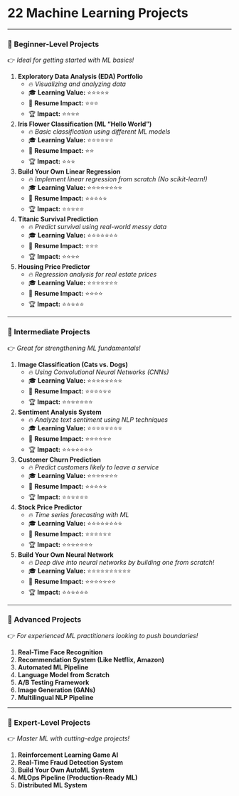 # 22 Machine Learning Projects

---

### **📂 Beginner-Level Projects**

👉 *Ideal for getting started with ML basics!*

1. **Exploratory Data Analysis (EDA) Portfolio**
    - 🔥 *Visualizing and analyzing data*
    - 🎓 **Learning Value:** ⭐⭐⭐⭐⭐
    - 💼 **Resume Impact:** ⭐⭐⭐
    - 🏆 **Impact:** ⭐⭐⭐⭐
2. **Iris Flower Classification (ML “Hello World”)**
    - 🔥 *Basic classification using different ML models*
    - 🎓 **Learning Value:** ⭐⭐⭐⭐⭐⭐
    - 💼 **Resume Impact:** ⭐⭐
    - 🏆 **Impact:** ⭐⭐⭐
3. **Build Your Own Linear Regression**
    - 🔥 *Implement linear regression from scratch (No scikit-learn!)*
    - 🎓 **Learning Value:** ⭐⭐⭐⭐⭐⭐⭐⭐
    - 💼 **Resume Impact:** ⭐⭐⭐⭐⭐
    - 🏆 **Impact:** ⭐⭐⭐⭐⭐
4. **Titanic Survival Prediction**
    - 🔥 *Predict survival using real-world messy data*
    - 🎓 **Learning Value:** ⭐⭐⭐⭐⭐⭐⭐
    - 💼 **Resume Impact:** ⭐⭐⭐
    - 🏆 **Impact:** ⭐⭐⭐⭐
5. **Housing Price Predictor**
    - 🔥 *Regression analysis for real estate prices*
    - 🎓 **Learning Value:** ⭐⭐⭐⭐⭐⭐⭐
    - 💼 **Resume Impact:** ⭐⭐⭐⭐
    - 🏆 **Impact:** ⭐⭐⭐⭐⭐

---

### **📂 Intermediate Projects**

👉 *Great for strengthening ML fundamentals!*

1. **Image Classification (Cats vs. Dogs)**
    - 🔥 *Using Convolutional Neural Networks (CNNs)*
    - 🎓 **Learning Value:** ⭐⭐⭐⭐⭐⭐⭐⭐
    - 💼 **Resume Impact:** ⭐⭐⭐⭐⭐⭐
    - 🏆 **Impact:** ⭐⭐⭐⭐⭐⭐⭐
2. **Sentiment Analysis System**
    - 🔥 *Analyze text sentiment using NLP techniques*
    - 🎓 **Learning Value:** ⭐⭐⭐⭐⭐⭐⭐⭐
    - 💼 **Resume Impact:** ⭐⭐⭐⭐⭐⭐
    - 🏆 **Impact:** ⭐⭐⭐⭐⭐⭐⭐
3. **Customer Churn Prediction**
    - 🔥 *Predict customers likely to leave a service*
    - 🎓 **Learning Value:** ⭐⭐⭐⭐⭐⭐⭐
    - 💼 **Resume Impact:** ⭐⭐⭐⭐⭐
    - 🏆 **Impact:** ⭐⭐⭐⭐⭐⭐
4. **Stock Price Predictor**
    - 🔥 *Time series forecasting with ML*
    - 🎓 **Learning Value:** ⭐⭐⭐⭐⭐⭐⭐⭐
    - 💼 **Resume Impact:** ⭐⭐⭐⭐⭐⭐
    - 🏆 **Impact:** ⭐⭐⭐⭐⭐⭐⭐
5. **Build Your Own Neural Network**
    - 🔥 *Deep dive into neural networks by building one from scratch!*
    - 🎓 **Learning Value:** ⭐⭐⭐⭐⭐⭐⭐⭐⭐⭐
    - 💼 **Resume Impact:** ⭐⭐⭐⭐⭐⭐⭐
    - 🏆 **Impact:** ⭐⭐⭐⭐⭐⭐

---

### **📂 Advanced Projects**

👉 *For experienced ML practitioners looking to push boundaries!*

1. **Real-Time Face Recognition**
2. **Recommendation System (Like Netflix, Amazon)**
3. **Automated ML Pipeline**
4. **Language Model from Scratch**
5. **A/B Testing Framework**
6. **Image Generation (GANs)**
7. **Multilingual NLP Pipeline**

---

### **📂 Expert-Level Projects**

👉 *Master ML with cutting-edge projects!*

1. **Reinforcement Learning Game AI**
2. **Real-Time Fraud Detection System**
3. **Build Your Own AutoML System**
4. **MLOps Pipeline (Production-Ready ML)**
5. **Distributed ML System**